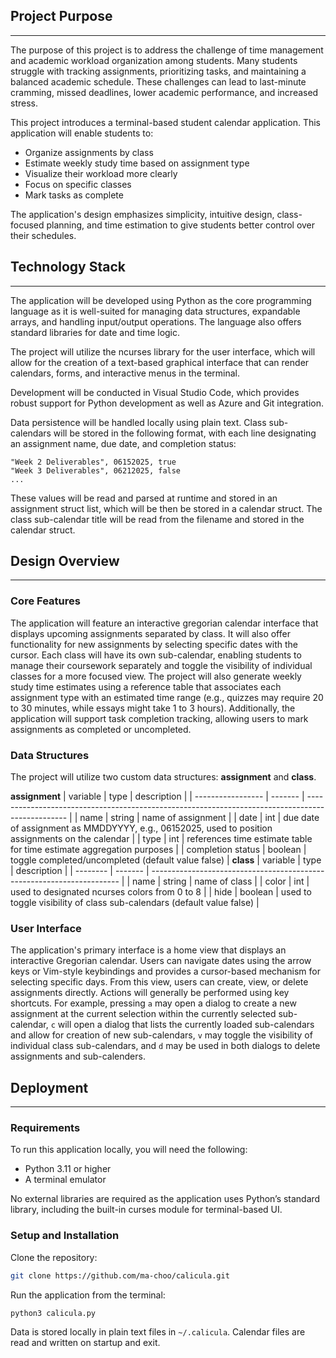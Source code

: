 ## Project Purpose
---
The purpose of this project is to address the challenge of time management and academic workload organization among students. Many students struggle with tracking assignments, prioritizing tasks, and maintaining a balanced academic schedule. These challenges can lead to last-minute cramming, missed deadlines, lower academic performance, and increased stress.

This project introduces a terminal-based student calendar application. This application will enable students to:
- Organize assignments by class
- Estimate weekly study time based on assignment type
- Visualize their workload more clearly
- Focus on specific classes
- Mark tasks as complete

The application's design emphasizes simplicity, intuitive design, class-focused planning, and time estimation to give students better control over their schedules.

## Technology Stack
---
The application will be developed using Python as the core programming language as it is well-suited for managing data structures, expandable arrays, and handling input/output operations. The language also offers standard libraries for date and time logic.

The project will utilize the ncurses library for the user interface, which will allow for the creation of a text-based graphical interface that can render calendars, forms, and interactive menus in the terminal.

Development will be conducted in Visual Studio Code, which provides robust support for Python development as well as Azure and Git integration.

Data persistence will be handled locally using plain text. Class sub-calendars will be stored in the following format, with each line designating an assignment name, due date, and completion status:
```COP4504
"Week 2 Deliverables", 06152025, true
"Week 3 Deliverables", 06212025, false
...
```

These values will be read and parsed at runtime and stored in an assignment struct list, which will be then be stored in a calendar struct. The class sub-calendar title will be read from the filename and stored in the calendar struct.

## Design Overview
---
### Core Features
The application will feature an interactive gregorian calendar interface that displays upcoming assignments separated by class. It will also offer functionality for new assignments by selecting specific dates with the cursor. Each class will have its own sub-calendar, enabling students to manage their coursework separately and toggle the visibility of individual classes for a more focused view. The project will also generate weekly study time estimates using a reference table that associates each assignment type with an estimated time range (e.g., quizzes may require 20 to 30 minutes, while essays might take 1 to 3 hours). Additionally, the application will support task completion tracking, allowing users to mark assignments as completed or uncompleted.

### Data Structures
The project will utilize two custom data structures: **assignment** and **class**.

**assignment**
| variable          | type    | description                                                                                      |
| ----------------- | ------- | ------------------------------------------------------------------------------------------------ |
| name              | string  | name of assignment                                                                               |
| date              | int     | due date of assignment as MMDDYYYY, e.g., 06152025, used to position assignments on the calendar |
| type              | int     | references time estimate table for time estimate aggregation purposes                            |
| completion status | boolean | toggle completed/uncompleted (default value false)                                               |
**class**
| variable | type    | description                                                            |
| -------- | ------- | ---------------------------------------------------------------------- |
| name     | string  | name of class                                                          |
| color    | int     | used to designated ncurses colors from 0 to 8                          |
| hide     | boolean | used to toggle visibility of class sub-calendars (default value false) |

### User Interface
The application's primary interface is a home view that displays an interactive Gregorian calendar. Users can navigate dates using the arrow keys or Vim-style keybindings and provides a cursor-based mechanism for selecting specific days. From this view, users can create, view, or delete assignments directly. Actions will generally be performed using key shortcuts. For example, pressing `a` may open a dialog to create a new assignment at the current selection within the currently selected sub-calendar, `c` will open a dialog that lists the currently loaded sub-calendars and allow for creation of new sub-calendars, `v` may toggle the visibility of individual class sub-calendars, and `d` may be used in both dialogs to delete assignments and sub-calenders.

## Deployment
---
### Requirements
To run this application locally, you will need the following:
- Python 3.11 or higher  
- A terminal emulator  

No external libraries are required as the application uses Python’s standard library, including the built-in curses module for terminal-based UI.

### Setup and Installation
Clone the repository:
   ```bash
   git clone https://github.com/ma-choo/calicula.git
```

Run the application from the terminal:
```bash
python3 calicula.py
```

Data is stored locally in plain text files in `~/.calicula`. Calendar files are read and written on startup and exit.
